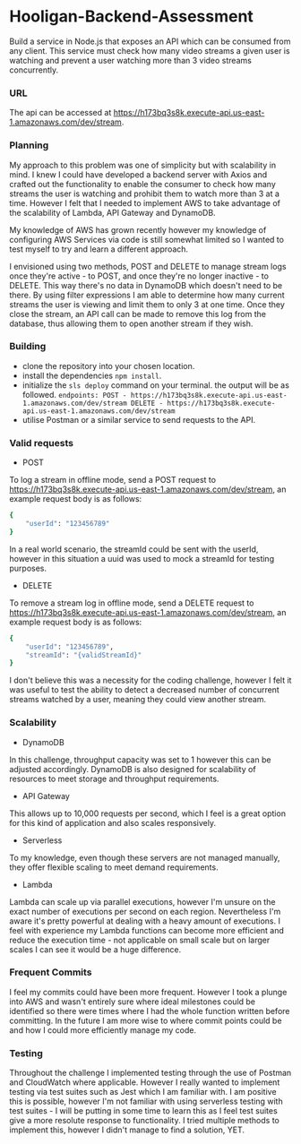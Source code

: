 # Hooligan-Backend-Assessment

Build a service in Node.js that exposes an API which can be consumed from any client. This service must check how many video streams a given user is watching and prevent a user watching more than 3 video streams concurrently.

### URL

The api can be accessed at https://h173bq3s8k.execute-api.us-east-1.amazonaws.com/dev/stream.

### Planning

My approach to this problem was one of simplicity but with scalability in mind. I knew I could have developed a backend server with Axios and crafted out the functionality to enable the consumer to check how many streams the user is watching and prohibit them to watch more than 3 at a time. However I felt that I needed to implement AWS to take advantage of the scalability of Lambda, API Gateway and DynamoDB.

My knowledge of AWS has grown recently however my knowledge of configuring AWS Services via code is still somewhat limited so I wanted to test myself to try and learn a different approach.

I envisioned using two methods, POST and DELETE to manage stream logs once they're active - to POST, and once they're no longer inactive - to DELETE. This way there's no data in DynamoDB which doesn't need to be there. By using filter expressions I am able to determine how many current streams the user is viewing and limit them to only 3 at one time. Once they close the stream, an API call can be made to remove this log from the database, thus allowing them to open another stream if they wish.

### Building
- clone the repository into your chosen location.
- install the dependencies `npm install`.
- initialize the `sls deploy` command on your terminal. the output will be as followed.
`endpoints:
  POST - https://h173bq3s8k.execute-api.us-east-1.amazonaws.com/dev/stream
  DELETE - https://h173bq3s8k.execute-api.us-east-1.amazonaws.com/dev/stream`
- utilise Postman or a similar service to send requests to the API. 

### Valid requests

- POST

To log a stream in offline mode, send a POST request to https://h173bq3s8k.execute-api.us-east-1.amazonaws.com/dev/stream, an example request body is as follows:

```bash
{
    "userId": "123456789"
}
```

In a real world scenario, the streamId could be sent with the userId, however in this situation a uuid was used to mock a streamId for testing purposes.

- DELETE

To remove a stream log in offline mode, send a DELETE request to https://h173bq3s8k.execute-api.us-east-1.amazonaws.com/dev/stream, an example request body is as follows:

```bash
{
    "userId": "123456789",
    "streamId": "{validStreamId}"
}
```

I don't believe this was a necessity for the coding challenge, however I felt it was useful to test the ability to detect a decreased number of concurrent streams watched by a user, meaning they could view another stream.

### Scalability

- DynamoDB

In this challenge, throughput capacity was set to 1 however this can be adjusted accordingly. DynamoDB is also designed for scalability of resources to meet storage and throughput requirements.

- API Gateway

This allows up to 10,000 requests per second, which I feel is a great option for this kind of application and also scales responsively.

- Serverless

To my knowledge, even though these servers are not managed manually, they offer flexible scaling to meet demand requirements.

- Lambda

Lambda can scale up via parallel executions, however I'm unsure on the exact number of executions per second on each region. Nevertheless I'm aware it's pretty powerful at dealing with a heavy amount of executions. I feel with experience my Lambda functions can become more efficient and reduce the execution time - not applicable on small scale but on larger scales I can see it would be a huge difference.

### Frequent Commits

I feel my commits could have been more frequent. However I took a plunge into AWS and wasn't entirely sure where ideal milestones could be identified so there were times where I had the whole function written before committing. In the future I am more wise to where commit points could be and how I could more efficiently manage my code.

### Testing

Throughout the challenge I implemented testing through the use of Postman and CloudWatch where applicable. However I really wanted to implement testing via test suites such as Jest which I am familiar with. I am positive this is possible, however I'm not familiar with using serverless testing with test suites - I will be putting in some time to learn this as I feel test suites give a more resolute response to functionality. I tried multiple methods to implement this, however I didn't manage to find a solution, YET.